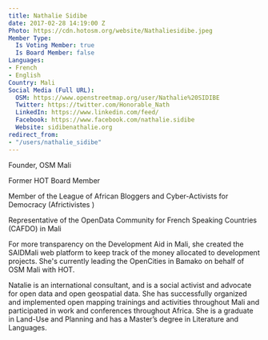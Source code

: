 ```yaml
---
title: Nathalie Sidibe
date: 2017-02-28 14:19:00 Z
Photo: https://cdn.hotosm.org/website/Nathaliesidibe.jpeg
Member Type:
  Is Voting Member: true
  Is Board Member: false
Languages:
- French
- English
Country: Mali
Social Media (Full URL):
  OSM: https://www.openstreetmap.org/user/Nathalie%20SIDIBE
  Twitter: https://twitter.com/Honorable_Nath
  LinkedIn: https://www.linkedin.com/feed/
  Facebook: https://www.facebook.com/nathalie.sidibe
  Website: sidibenathalie.org
redirect_from:
- "/users/nathalie_sidibe"
---
```


Founder, OSM Mali

Former HOT Board Member

Member of the League of African Bloggers and Cyber-Activists for Democracy (Africtivistes ) 

Representative of the OpenData Community for French Speaking Countries (CAFDO) in Mali

For more transparency on the Development Aid in Mali, she created the SAIDMali web platform to keep track of the money allocated to development projects.  She's currently leading the OpenCities in Bamako on behalf of OSM Mali with HOT.

Natalie is an international consultant, and is a social activist and advocate for open data and open geospatial data. She has successfully organized and implemented open mapping trainings and activities throughout Mali and participated in work and conferences throughout Africa. She is a graduate in Land-Use and Planning and has a Master’s degree in Literature and Languages.

